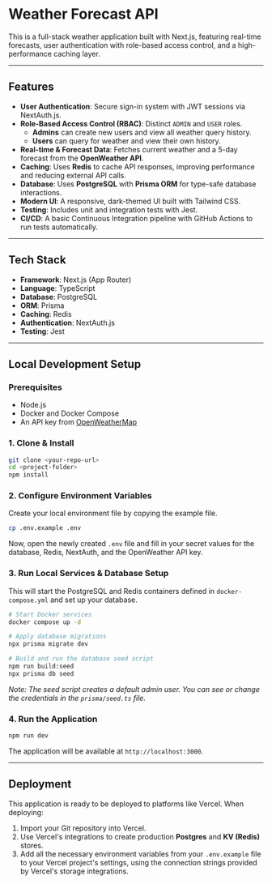 # Weather Forecast API

This is a full-stack weather application built with Next.js, featuring real-time forecasts, user authentication with role-based access control, and a high-performance caching layer.

---

## Features

* **User Authentication**: Secure sign-in system with JWT sessions via NextAuth.js.
* **Role-Based Access Control (RBAC)**: Distinct `ADMIN` and `USER` roles.
    * **Admins** can create new users and view all weather query history.
    * **Users** can query for weather and view their own history.
* **Real-time & Forecast Data**: Fetches current weather and a 5-day forecast from the **OpenWeather API**.
* **Caching**: Uses **Redis** to cache API responses, improving performance and reducing external API calls.
* **Database**: Uses **PostgreSQL** with **Prisma ORM** for type-safe database interactions.
* **Modern UI**: A responsive, dark-themed UI built with Tailwind CSS.
* **Testing**: Includes unit and integration tests with Jest.
* **CI/CD**: A basic Continuous Integration pipeline with GitHub Actions to run tests automatically.

---

## Tech Stack

* **Framework**: Next.js (App Router)
* **Language**: TypeScript
* **Database**: PostgreSQL
* **ORM**: Prisma
* **Caching**: Redis
* **Authentication**: NextAuth.js
* **Testing**: Jest

---

## Local Development Setup

### Prerequisites

* Node.js
* Docker and Docker Compose
* An API key from [OpenWeatherMap](https://openweathermap.org/)

### 1. Clone & Install

```bash
git clone <your-repo-url>
cd <project-folder>
npm install
```

### 2. Configure Environment Variables

Create your local environment file by copying the example file.

```bash
cp .env.example .env
```

Now, open the newly created `.env` file and fill in your secret values for the database, Redis, NextAuth, and the OpenWeather API key.

### 3. Run Local Services & Database Setup

This will start the PostgreSQL and Redis containers defined in `docker-compose.yml` and set up your database.

```bash
# Start Docker services
docker compose up -d

# Apply database migrations
npx prisma migrate dev

# Build and run the database seed script
npm run build:seed
npx prisma db seed
```
*Note: The seed script creates a default admin user. You can see or change the credentials in the `prisma/seed.ts` file.*

### 4. Run the Application

```bash
npm run dev
```

The application will be available at `http://localhost:3000`.

---
## Deployment

This application is ready to be deployed to platforms like Vercel. When deploying:

1.  Import your Git repository into Vercel.
2.  Use Vercel's integrations to create production **Postgres** and **KV (Redis)** stores.
3.  Add all the necessary environment variables from your `.env.example` file to your Vercel project's settings, using the connection strings provided by Vercel's storage integrations.